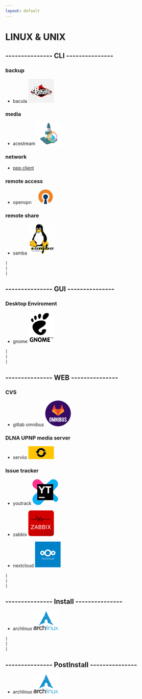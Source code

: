 ```yaml
---
layout: default
---
```


LINUX & UNIX
==

## --------------- CLI ---------------

### backup

- bacula [![alt text](/gh-images/bacula.png)](https://github.com/sanekmihailow/My_guide_instructions/tree/master-origin/CLI/backup/bacula/)

### media

- acestream [![alt text](/gh-images/acestream.png)](https://github.com/sanekmihailow/My_guide_instructions/tree/master-origin/CLI/media/acestream/)

### network

- [ppp client](https://github.com/sanekmihailow/My_guide_instructions/tree/master-origin/CLI/network/ppp)

### remote access

- openvpn [![alt text](/gh-images/openvpn.jpg)](https://github.com/sanekmihailow/My_guide_instructions/tree/master-origin/CLI/remote_access/)

### remote share

- samba [![alt text](/gh-images/samba.jpg)](https://github.com/sanekmihailow/My_guide_instructions/tree/master-origin/CLI/remote_share/)

```
|
|
|

```

## --------------- GUI ---------------

### Desktop Enviroment

- gnome  [![alt text](/gh-images/Gnome.png)](https://github.com/sanekmihailow/My_guide_instructions/tree/master-origin/GUI/DE/Gnome/gnome_exetensions)

```
|
|
|

```

## --------------- WEB ---------------

### CVS

- gitlab omnibus [![alt text](/gh-images/gitlab_omnibus_logo.png)](https://github.com/sanekmihailow/My_guide_instructions/tree/master-origin/WEB/CVS/gitlab/gitlab-ce%20-omnibus/)

### DLNA UPNP media server

- serviio [![alt text](/gh-images/serviio.jpg)](https://github.com/sanekmihailow/My_guide_instructions/tree/master-origin/WEB/DLNA_UPNP/serviio/)

### Issue tracker

- youtrack [![alt text](/gh-images/youtrack.png)](https://github.com/sanekmihailow/My_guide_instructions/tree/master-origin/WEB/Issue%20Tracker/youtrack%20standalone/)

- zabbix [![alt text](/gh-images/zabbix.png)](https://github.com/sanekmihailow/My_guide_instructions/tree/master-origin/WEB/MONITORING/zabbix/)

- nextcloud [![alt text](/gh-images/nextcloud.png)](https://github.com/sanekmihailow/My_guide_instructions/tree/master-origin/WEB/storage/nextcloud/install/ubuntu/)

```
|
|
|

```

## --------------- Install ---------------

- archlinux [![alt text](/gh-images/archlinux.png)](https://github.com/sanekmihailow/My_guide_instructions/blob/master-origin/installations/distributions/arch.md)

```
|
|
|

```

## --------------- PostInstall ---------------

- archlinux [![alt text](/gh-images/archlinux.png)](https://github.com/sanekmihailow/My_guide_instructions/blob/master-origin/postinstallations/distributions/archlinux.md)
